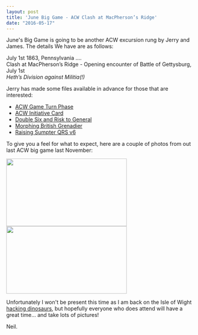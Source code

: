 ```yaml
---
layout: post
title: 'June Big Game - ACW Clash at MacPherson’s Ridge'
date: "2016-05-17"
---
```


June's Big Game is going to be another ACW excursion rung by Jerry and James. The details We have are as follows:

July 1st 1863, Pennsylvania ….  
Clash at MacPherson’s Ridge  - Opening encounter of Battle of Gettysburg, July 1st  
*Heth’s Division against Militia(!)*

Jerry has made some files available in advance for those that are interested:

 - [ACW Game Turn Phase](http://abbeywoodirregulars.uk/static/June16-ACW/ACWGameTurnPhase.pdf)
 - [ACW Initiative Card](http://abbeywoodirregulars.uk/static/June16-ACW/ACWInitiativeCard.pdf)
 - [Double Six and Risk to General](http://abbeywoodirregulars.uk/static/June16-ACW/DoubleSixandRisktoGeneral.pdf)
 - [Morphing British Grenadier](http://abbeywoodirregulars.uk/static/June16-ACW/MorphingBritishGrenadierJune2015v3-1.pdf)
 - [Raising Sumpter QRS v6](http://abbeywoodirregulars.uk/static/June16-ACW/RaisingSumterQRSv6Dec2015.pdf)

 To give you a feel for what to expect, here are a couple of photos from out last ACW big game last November:

 <a data-flickr-embed="true"  href="https://www.flickr.com/photos/abbeywoodirregulars/26999854531/in/dateposted-public/"><img src="https://farm8.staticflickr.com/7017/26999854531_ff4256af24_n.jpg" width="320" height="180"></a><script async src="//embedr.flickr.com/assets/client-code.js" charset="utf-8"></script> <a data-flickr-embed="true"  href="https://www.flickr.com/photos/abbeywoodirregulars/26973816722/in/dateposted-public/"><img src="https://farm8.staticflickr.com/7594/26973816722_b89119475b_n.jpg" width="320" height="180"></a><script async src="//embedr.flickr.com/assets/client-code.js" charset="utf-8"></script>

 Unfortunately I won't be present this time as I am back on the Isle of Wight [hacking dinosaurs](https://vimeo.com/109237787), but hopefully everyone who does attend will have a great time... and take lots of pictures!

 Neil.
